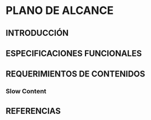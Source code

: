 # PLANO DE ALCANCE

## INTRODUCCIÓN



## ESPECIFICACIONES FUNCIONALES



## REQUERIMIENTOS DE CONTENIDOS

### Slow Content 



## REFERENCIAS
